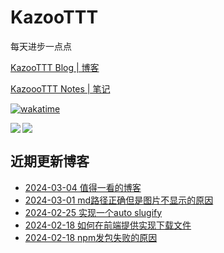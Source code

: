 # KazooTTT
每天进步一点点

[KazooTTT Blog | 博客](https://blog.kazoottt.top)

[KazoooTTT Notes | 笔记](https://notes.kazoottt.top)

[![wakatime](https://wakatime.com/badge/user/d3dc2570-e4bf-4469-b0c2-127b495e8b91.svg)](https://wakatime.com/@d3dc2570-e4bf-4469-b0c2-127b495e8b91)

<a href="https://github.com/anuraghazra/github-readme-stats">
  <img align="left" src="https://github-readme-stats.vercel.app/api?username=KazooTTT&theme=radical" />
</a>

<a href="https://github.com/anuraghazra/github-readme-stats">
  <img src="https://github-readme-stats.vercel.app/api/top-langs/?username=KazooTTT&theme=radical" />
</a>


## 近期更新博客
<!-- BLOG-POST-LIST:START -->
 - [2024-03-04 值得一看的博客](https://kazoottt.top/article/blogs-worth-reading)
 - [2024-03-01 md路径正确但是图片不显示的原因](https://kazoottt.top/article/the-reason-why-the-markdown-path-is-correct-but-the-image-is-not-displayed)
 - [2024-02-25 实现一个auto slugify](https://kazoottt.top/article/implement-an-auto-slugify)
 - [2024-02-18 如何在前端提供实现下载文件](https://kazoottt.top/article/how-to-provide-implementation-download-files-on-the-frontend)
 - [2024-02-18 npm发包失败的原因](https://kazoottt.top/article/reasons-why-npm-fails-to-send-packages)<!-- BLOG-POST-LIST:END -->
